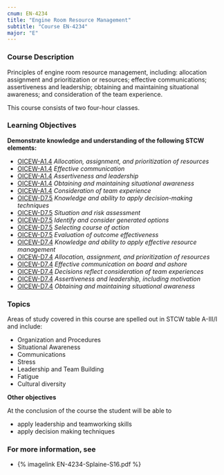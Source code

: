 ```yaml
---
cnum: EN-4234
title: "Engine Room Resource Management"
subtitle: "Course EN-4234"
major: "E"
---
```

### Course Description

Principles of engine room resource management, including: allocation assignment and prioritization or resources; effective communications; assertiveness and leadership; obtaining and maintaining situational awareness; and consideration of the team experience. 

This course consists of two four-hour classes.


### Learning Objectives

**Demonstrate knowledge and understanding of the following STCW elements:**

* [OICEW-A1.4]({{site.baseurl}}/tables/31.html#OICEW-A1.4) *Allocation, assignment, and prioritization of resources*
* [OICEW-A1.4]({{site.baseurl}}/tables/31.html#OICEW-A1.4) *Effective communication*
* [OICEW-A1.4]({{site.baseurl}}/tables/31.html#OICEW-A1.4) *Assertiveness and leadership*
* [OICEW-A1.4]({{site.baseurl}}/tables/31.html#OICEW-A1.4) *Obtaining and maintaining situational awareness*
* [OICEW-A1.4]({{site.baseurl}}/tables/31.html#OICEW-A1.4) *Consideration of team experience*
* [OICEW-D7.5]({{site.baseurl}}/tables/31.html#OICEW-D7.5) *Knowledge and ability to apply decision-making techniques*
* [OICEW-D7.5]({{site.baseurl}}/tables/31.html#OICEW-D7.5) *Situation and risk assessment*
* [OICEW-D7.5]({{site.baseurl}}/tables/31.html#OICEW-D7.5) *Identify and consider generated options*
* [OICEW-D7.5]({{site.baseurl}}/tables/31.html#OICEW-D7.5) *Selecting course of action*
* [OICEW-D7.5]({{site.baseurl}}/tables/31.html#OICEW-D7.5) *Evaluation of outcome effectiveness*
* [OICEW-D7.4]({{site.baseurl}}/tables/31.html#OICEW-D7.4) *Knowledge and ability to apply effective resource management*
* [OICEW-D7.4]({{site.baseurl}}/tables/31.html#OICEW-D7.4) *Allocation, assignment, and prioritization of resources*
* [OICEW-D7.4]({{site.baseurl}}/tables/31.html#OICEW-D7.4) *Effective communication on board and ashore*
* [OICEW-D7.4]({{site.baseurl}}/tables/31.html#OICEW-D7.4) *Decisions reflect consideration of team experiences*
* [OICEW-D7.4]({{site.baseurl}}/tables/31.html#OICEW-D7.4) *Assertiveness and leadership, including motivation*
* [OICEW-D7.4]({{site.baseurl}}/tables/31.html#OICEW-D7.4) *Obtaining and maintaining situational awareness*


### Topics

Areas of study covered in this course are spelled out in STCW table A-III/I and include:

* Organization and Procedures
* Situational Awareness
* Communications
* Stress
* Leadership and Team Building
* Fatigue
* Cultural diversity


**Other objectives**



At the conclusion of the course the student will be able to

* apply leadership and teamworking skills
* apply decision making techniques

### For more information, see 

* {% imagelink EN-4234-Splaine-S16.pdf %} 



